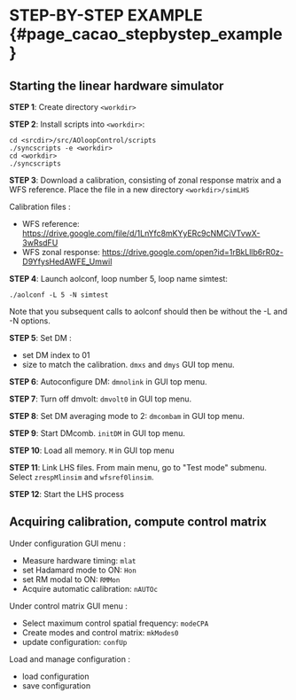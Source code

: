 # STEP-BY-STEP EXAMPLE {#page_cacao_stepbystep_example}


## Starting the linear hardware simulator

**STEP 1**: Create directory `<workdir>`

**STEP 2**: Install scripts into `<workdir>`:

	cd <srcdir>/src/AOloopControl/scripts
	./syncscripts -e <workdir>
	cd <workdir>
	./syncscripts

**STEP 3**: Download a calibration, consisting of zonal response matrix and a WFS reference. Place the file in a new directory `<workdir>/simLHS`

Calibration files : 
- WFS reference: https://drive.google.com/file/d/1LnYfc8mKYyERc9cNMCiVTvwX-3wRsdFU 
- WFS zonal response: https://drive.google.com/open?id=1rBkLllb6rR0z-D9YfysHedAWFE_Umwil


**STEP 4**: Launch aolconf, loop number 5, loop name simtest:

	./aolconf -L 5 -N simtest
	
Note that you subsequent calls to aolconf should then be without the -L and -N options.

**STEP 5**: Set DM :
- set DM index to 01
- size to match the calibration. `dmxs` and `dmys` GUI top menu.


**STEP 6**: Autoconfigure DM: `dmnolink` in GUI top menu.

**STEP 7**: Turn off dmvolt: `dmvolt0` in GUI top menu.

**STEP 8**: Set DM averaging mode to 2: `dmcombam` in GUI top menu.

**STEP 9**: Start DMcomb. `initDM` in GUI top menu.

**STEP 10**: Load all memory. `M` in GUI top menu

**STEP 11**: Link LHS files.
From main menu, go to "Test mode" submenu. Select `zrespMlinsim` and `wfsref0linsim`.

**STEP 12**: Start the LHS process


## Acquiring calibration, compute control matrix

Under configuration GUI menu :

- Measure hardware timing: `mlat`
- set Hadamard mode to ON: `Hon`
- set RM modal to ON: `RMMon`
- Acquire automatic calibration: `nAUTOc`

Under control matrix GUI menu :

- Select maximum control spatial frequency: `modeCPA`
- Create modes and control matrix: `mkModes0`
- update configuration: `confUp`

Load and manage configuration :

- load configuration
- save configuration


